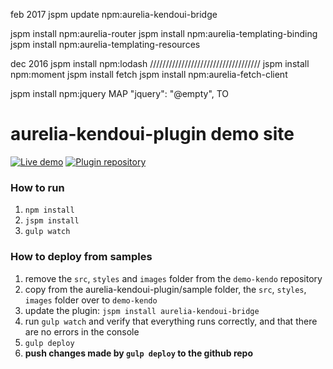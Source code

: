 
feb 2017
jspm update npm:aurelia-kendoui-bridge

jspm install npm:aurelia-router
jspm install npm:aurelia-templating-binding
jspm install npm:aurelia-templating-resources


dec 2016
jspm install npm:lodash
///////////////////////////////////
jspm install npm:moment
jspm install fetch
jspm install npm:aurelia-fetch-client

jspm install npm:jquery
MAP  "jquery": "@empty",
TO
# aurelia-kendoui-plugin demo site
    
[![Live demo](http://dabuttonfactory.com/button.png?t=Live+demo&f=Calibri-Bold&ts=24&tc=fff&tshs=1&tshc=000&hp=20&vp=8&c=5&bgt=gradient&bgc=3d85c6&ebgc=073763)](http://aurelia-ui-toolkits.github.io/demo-kendo/)
[![Plugin repository](http://dabuttonfactory.com/button.png?t=Plugin+repository&f=Calibri-Bold&ts=24&tc=fff&tshs=1&tshc=000&hp=20&vp=8&c=5&bgt=gradient&bgc=3d85c6&ebgc=073763)](https://github.com/aurelia-ui-toolkits/aurelia-kendoui-plugin)

### How to run
1. `npm install`
2. `jspm install`
3. `gulp watch`

### How to deploy from samples
1. remove the `src`, `styles` and `images` folder from the `demo-kendo` repository
2. copy from the aurelia-kendoui-plugin/sample folder, the `src`, `styles`, `images` folder over to `demo-kendo`
3. update the plugin: `jspm install aurelia-kendoui-bridge`
4. run `gulp watch` and verify that everything runs correctly, and that there are no errors in the console
5. `gulp deploy`
6. **push changes made by `gulp deploy` to the github repo**
